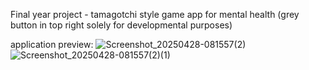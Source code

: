 Final year project -  tamagotchi style game app for mental health
(grey button in top right solely for developmental purposes)

application preview:
![Screenshot_20250428-081557(2)](https://github.com/user-attachments/assets/166ff244-90b0-452f-9f28-f0d0e5bddac8)
![Screenshot_20250428-081557(2)(1)](https://github.com/user-attachments/assets/09429933-3a89-4d38-a99c-1d7149a2b023)
